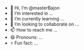 - 👋 Hi, I’m @masterBajon
- 👀 I’m interested in ...
- 🌱 I’m currently learning ...
- 💞️ I’m looking to collaborate on ...
- 📫 How to reach me ...
- 😄 Pronouns: ...
- ⚡ Fun fact: ...

<!---
masterBajon/masterBajon is a ✨ special ✨ repository because its `README.md` (this file) appears on your GitHub profile.
You can click the Preview link to take a look at your changes.
--->
